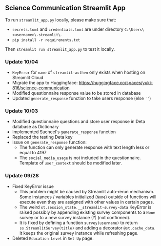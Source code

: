 ## Science Communication Streamlit App

To run `streamlit_app.py` locally, please make sure that:
* `secrets.toml` and `credentials.toml` are under directory `C:\Users\<username>\.streamlit\`. 
* `pip install -r requirements.txt`

Then `streamlit run streamlit_app.py` to test it locally.

### Update 10/04
* `KeyError` for `name` of `streamlit-authen` only exists when hosting on Streamlit Cloud
* Migrate the app to Huggingface: https://huggingface.co/spaces/yuki-816/science-communication
* Modified questionnaire response value to be stored in database
* Updated `generate_response` function to take users response (else `''`)

### Update 10/03
* Modified questionnaire questions and store user response in Deta database as Dictionary
* Implemented Sucheel's `generate_response` function
* Replaced the testing Deta key
* Issue on `generate_response` function:
    - The function can only generate response with text length less or equal to 4197
    - The `social_media_usage` is not included in the questionnaire. Template of `user_context` should be modified later.

### Update 09/28
* Fixed KeyError issue
    - This problem might be caused by Streamlit auto-rerun mechanism. Some instances / variables initialized (`None`) outside of functions will execute even they are assigned with other values in certain pages. 
    - The weird `st.session_state.__streamlit-survey-data` KeyError is raised possibly by appending existing survey components to a `None` survey or to a new survey instance (?) (not confirmed).
    - It is fixed by defining a function `survey(username)` to return `ss.StreamlitSurvey(title)` and adding a decorator `@st.cache_data`. It keeps the original survey instance while refreshing page.
* Deleted `Education Level`  in `Set Up` page.

